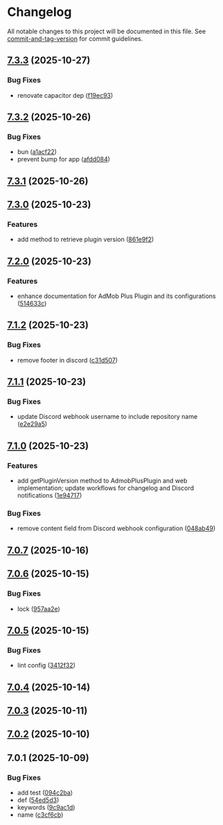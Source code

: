 # Changelog

All notable changes to this project will be documented in this file. See [commit-and-tag-version](https://github.com/absolute-version/commit-and-tag-version) for commit guidelines.

## [7.3.3](https://github.com/Cap-go/capacitor-admob/compare/7.3.2...7.3.3) (2025-10-27)


### Bug Fixes

* renovate capacitor dep ([f19ec93](https://github.com/Cap-go/capacitor-admob/commit/f19ec93a8650d33a8c12d739acaef70badbf7dc9))

## [7.3.2](https://github.com/Cap-go/capacitor-admob/compare/7.3.1...7.3.2) (2025-10-26)


### Bug Fixes

* bun ([a1acf22](https://github.com/Cap-go/capacitor-admob/commit/a1acf227684f13519d163f3ec1701967bb108dee))
* prevent bump for app ([afdd084](https://github.com/Cap-go/capacitor-admob/commit/afdd08418615fd1e140282adc61636001f2adf0b))

## [7.3.1](https://github.com/Cap-go/capacitor-admob/compare/7.3.0...7.3.1) (2025-10-26)

## [7.3.0](https://github.com/Cap-go/capacitor-admob/compare/7.2.0...7.3.0) (2025-10-23)


### Features

* add method to retrieve plugin version ([861e9f2](https://github.com/Cap-go/capacitor-admob/commit/861e9f2d7249f212ed0c3c33172ad915d9961739))

## [7.2.0](https://github.com/Cap-go/capacitor-admob/compare/7.1.2...7.2.0) (2025-10-23)


### Features

* enhance documentation for AdMob Plus Plugin and its configurations ([514633c](https://github.com/Cap-go/capacitor-admob/commit/514633cd6d7b6e93263219129d93d11af8c6ad17))

## [7.1.2](https://github.com/Cap-go/capacitor-admob/compare/7.1.1...7.1.2) (2025-10-23)


### Bug Fixes

* remove footer in discord ([c31d507](https://github.com/Cap-go/capacitor-admob/commit/c31d507ad7a22a97c49d6e5a934a4da83b1daeb5))

## [7.1.1](https://github.com/Cap-go/capacitor-admob/compare/7.1.0...7.1.1) (2025-10-23)


### Bug Fixes

* update Discord webhook username to include repository name ([e2e29a5](https://github.com/Cap-go/capacitor-admob/commit/e2e29a576c4620ab038a97bd8ae06eb1dcf8d3c5))

## [7.1.0](https://github.com/Cap-go/capacitor-admob/compare/7.0.7...7.1.0) (2025-10-23)


### Features

* add getPluginVersion method to AdmobPlusPlugin and web implementation; update workflows for changelog and Discord notifications ([1e94717](https://github.com/Cap-go/capacitor-admob/commit/1e94717cee22ae74517f6eb6cdf091430f5d6d95))


### Bug Fixes

* remove content field from Discord webhook configuration ([048ab49](https://github.com/Cap-go/capacitor-admob/commit/048ab499324573dd201713160dd1545ebd5a215a))

## [7.0.7](https://github.com/Cap-go/capacitor-admob/compare/7.0.6...7.0.7) (2025-10-16)

## [7.0.6](https://github.com/Cap-go/capacitor-admob/compare/7.0.5...7.0.6) (2025-10-15)


### Bug Fixes

* lock ([957aa2e](https://github.com/Cap-go/capacitor-admob/commit/957aa2ed2537e61d3a857fd4dba4d2ca1a158724))

## [7.0.5](https://github.com/Cap-go/capacitor-admob/compare/7.0.4...7.0.5) (2025-10-15)


### Bug Fixes

* lint config ([3412f32](https://github.com/Cap-go/capacitor-admob/commit/3412f32847d9ca9365e4e4f2d17bf9fe2031f78b))

## [7.0.4](https://github.com/Cap-go/capacitor-admob/compare/7.0.3...7.0.4) (2025-10-14)

## [7.0.3](https://github.com/Cap-go/capacitor-admob/compare/7.0.2...7.0.3) (2025-10-11)

## [7.0.2](https://github.com/Cap-go/capacitor-admob/compare/7.0.1...7.0.2) (2025-10-10)

## 7.0.1 (2025-10-09)


### Bug Fixes

* add test ([094c2ba](https://github.com/Cap-go/capacitor-admob/commit/094c2bab7f4f045f0269d8f8567283eb2342fcf2))
* def ([54ed5d3](https://github.com/Cap-go/capacitor-admob/commit/54ed5d31a380b5c4f478e887fe3f365e94dd6e3e))
* keywords ([9c9ac1d](https://github.com/Cap-go/capacitor-admob/commit/9c9ac1db6c6c23d3a9e7d46d5a54f495e33825f1))
* name ([c3cf6cb](https://github.com/Cap-go/capacitor-admob/commit/c3cf6cbc53b125571edc859e2d6c276ae22012e0))
